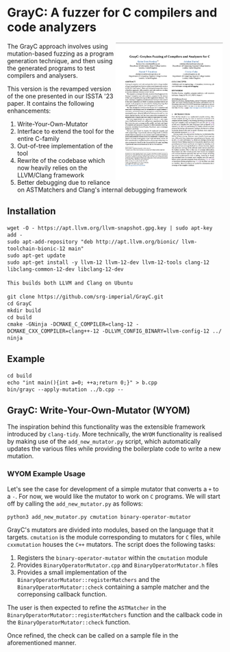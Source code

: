 # GrayC: A fuzzer for C compilers and code analyzers
<a href="https://srg.doc.ic.ac.uk/files/papers/grayc-issta-23.pdf" target="_blank"><img src="img/grayc.png" align="right" width="250"></a>
The GrayC approach involves using mutation-based fuzzing as a program generation technique, and then using the generated programs to test compilers and analysers.  

This version is the revamped version of the one presented in our ISSTA '23 paper. It contains the following enhancements:

1. Write-Your-Own-Mutator
2. Interface to extend the tool for the entire C-family
3. Out-of-tree implementation of the tool
4. Rewrite of the codebase which now heavily relies on the LLVM/Clang framework
5. Better debugging due to reliance on ASTMatchers and Clang's internal debugging framework

## Installation

```
wget -O - https://apt.llvm.org/llvm-snapshot.gpg.key | sudo apt-key add -
sudo apt-add-repository "deb http://apt.llvm.org/bionic/ llvm-toolchain-bionic-12 main"
sudo apt-get update
sudo apt-get install -y llvm-12 llvm-12-dev llvm-12-tools clang-12 libclang-common-12-dev libclang-12-dev 

This builds both LLVM and Clang on Ubuntu

git clone https://github.com/srg-imperial/GrayC.git
cd GrayC
mkdir build
cd build
cmake -GNinja -DCMAKE_C_COMPILER=clang-12 -DCMAKE_CXX_COMPILER=clang++-12 -DLLVM_CONFIG_BINARY=llvm-config-12 ../
ninja
```

## Example

```
cd build 
echo "int main(){int a=0; ++a;return 0;}" > b.cpp
bin/grayc --apply-mutation ../b.cpp --
```

## GrayC: Write-Your-Own-Mutator (WYOM)
The inspiration behind this functionality was the extensible framework introduced by `clang-tidy`. More technically, the `WYOM` functionality is realised by making use of the `add_new_mutator.py` script, which automatically updates the various files while providing the boilerplate code to write a new mutation. 

### WYOM Example Usage
Let's see the case for development of a simple mutator that converts a `+` to a `-`. For now, we would like the mutator to work on `C` programs. We will start off by calling the `add_new_mutator.py` as follows:

```
python3 add_new_mutator.py cmutation binary-operator-mutator
```
GrayC's mutators are divided into modules, based on the language that it targets. `cmutation` is the module corresponding to mutators for `C` files, while `cxxmutation` houses the `C++` mutators. The script does the following tasks:

1. Registers the `binary-operator-mutator` within the `cmutation` module 
2. Provides `BinaryOperatorMutator.cpp` and `BinaryOperatorMutator.h` files
3. Provides a small implementation of the `BinaryOperatorMutator::registerMatchers` and the `BinaryOperatorMutator::check` containing a sample matcher and the correponsing callback function. 

The user is then expected to refine the `ASTMatcher` in the `BinaryOperatorMutator::registerMatchers` function and the callback code in the `BinaryOperatorMutator::check` function. 

Once refined, the check can be called on a sample file in the aforementioned manner. 
